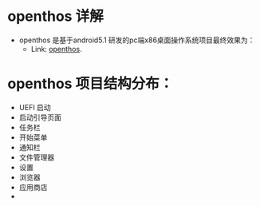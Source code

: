 # openthos 详解
  - openthos 是基于android5.1 研发的pc端x86桌面操作系统项目最终效果为：
    - Link: [openthos](https://www.openthos.org/).

# openthos 项目结构分布：
  - UEFI 启动
  - 启动引导页面
  - 任务栏
  - 开始菜单
  - 通知栏
  - 文件管理器
  - 设置
  - 浏览器
  - 应用商店
  - 
